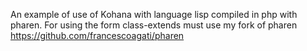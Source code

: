 An example of use of Kohana with language lisp compiled in php with pharen.
For using the form class-extends must use my fork of pharen https://github.com/francescoagati/pharen

